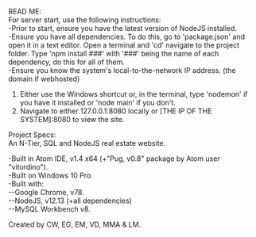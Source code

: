 READ ME:  
For server start, use the following instructions:  
-Prior to start, ensure you have the latest version of NodeJS installed.  
-Ensure you have all dependencies. To do this, go to 'package.json' and open it in a text editor. Open a terminal and 'cd' navigate to the project folder. Type 'npm install ###' with '###' being the name of each dependency, do this for all of them.  
-Ensure you know the system's local-to-the-network IP address. (the domain if webhosted)  

1. Either use the Windows shortcut or, in the terminal, type 'nodemon' if you have it installed or 'node main' if you don't.
2. Navigate to either 127.0.0.1:8080 locally or [THE IP OF THE SYSTEM]:8080 to view the site.  

Project Specs:  
An N-Tier, SQL and NodeJS real estate website.  

-Built in Atom IDE, v1.4 x64 (+"Pug, v0.8" package by Atom user "vitordino").  
-Built on Windows 10 Pro.  
-Built with:  
--Google Chrome, v78.  
--NodeJS, v12.13 (+all dependencies)  
--MySQL Workbench v8.  

Created by CW, EG, EM, VD, MMA & LM.  
